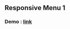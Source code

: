## Responsive Menu 1 

### Demo : [link](https://sm8uti.github.io/Ui_Compnents/Responsive%20Menu/Menu-1/)


